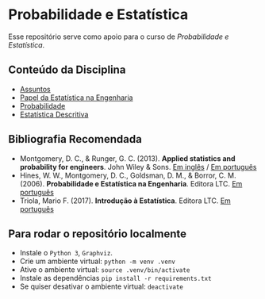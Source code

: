 # Probabilidade e Estatística

Esse repositório serve como apoio para o curso de _Probabilidade e Estatística_.

## Conteúdo da Disciplina

- [Assuntos](notas_de_aula/assuntos/assuntos.md)
- [Papel da Estatística na Engenharia](notas_de_aula/papel_estatística_engenharia/papel_estatística_engenharia.ipynb)
- [Probabilidade](notas_de_aula/probabilidade/introdução.md)
- [Estatística Descritiva](notas_de_aula/estatística_descritiva/introdução.ipynb)

## Bibliografia Recomendada

- Montgomery, D. C., & Runger, G. C. (2013). **Applied statistics and probability for engineers**. John Wiley & Sons. [Em inglês](https://www.wiley.com/en-us/Applied+Statistics+and+Probability+for+Engineers%2C+7th+Edition-p-9781119400363) / [Em português](https://www.amazon.com.br/Estat%C3%ADstica-Aplicada-Probabilidade-para-Engenheiros/dp/8521637330)
- Hines, W. W., Montgomery, D. C., Goldsman, D. M., & Borror, C. M. (2006). **Probabilidade e Estatística na Engenharia**. Editora LTC. [Em português](https://books.google.com.br/books?id=9AVgPgAACAAJ)
- Triola, Mario F. (2017). **Introdução à Estatística**. Editora LTC. [Em português](https://www.amazon.com.br/Introdu%C3%A7%C3%A3o-Estat%C3%ADstica-Mario-F-Triola/dp/8521633742)

## Para rodar o repositório localmente

- Instale o `Python 3`, `Graphviz`.
- Crie um ambiente virtual: `python -m venv .venv`
- Ative o ambiente virtual: `source .venv/bin/activate`
- Instale as dependências `pip install -r requirements.txt`
- Se quiser desativar o ambiente virtual: `deactivate`

